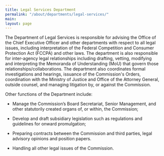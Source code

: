 ```yaml
---
title: Legal Services Department
permalink: "/about/departments/legal-services/"
main: 
layout: page
---
```


The Department of Legal Services is responsible for advising the Office of the Chief Executive Officer and other departments with respect to all legal issues, including interpretation of the Federal Competition and Consumer Protection Act (FCCPA) and other laws. The department is also responsible for inter-agency legal relationships including drafting, vetting, modifying and interpreting the Memoranda of Understanding (MoU) that govern those relationships/collaborations. The department also coordinates formal investigations and hearings, issuance of the Commission's Orders, coordination with the Ministry of Justice and Office of the Attorney General, outside counsel, and managing litigation by, or against the Commission.

Other functions of the Department include:

* Manage the Commission’s Board Secretariat, Senior Management, and other statutorily created organs of, or within, the Commission;

* Develop and draft subsidiary legislation such as regulations and guidelines for onward promulgation;

* Preparing contracts between the Commission and third parties, legal advisory opinions and position papers.

* Handling all other legal issues of the Commission.